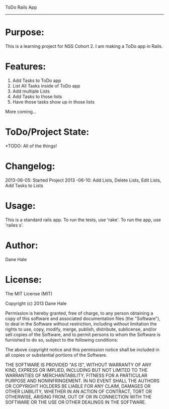 ToDo Rails App
________________


Purpose:
=============

This is a learning project for NSS Cohort 2. I am making a ToDo app in Rails.



Features:
===========

1. Add Tasks to ToDo app
2. List All Tasks inside of ToDo app
3. Add multiple Lists
4. Add Tasks to those lists
5. Have those tasks show up in those lists

More coming...



ToDo/Project State:
====================

*TODO: All of the things!



Changelog:
==========

2013-06-05: Started Project
2013 -06-10: Add Lists, Delete Lists, Edit Lists, Add Tasks to Lists



Usage:
==========

This is a standard rails app.  To run the tests, use 'rake'. To run the app, use 'railes s'.




Author:
========

Dane Hale




License:
=========

The MIT License (MIT)

Copyright (c) 2013 Dane Hale

Permission is hereby granted, free of charge, to any person obtaining a copy of this software and associated documentation files (the "Software"), to deal in the Software without restriction, including without limitation the rights to use, copy, modify, merge, publish, distribute, sublicense, and/or sell copies of the Software, and to permit persons to whom the Software is furnished to do so, subject to the following conditions:

The above copyright notice and this permission notice shall be included in all copies or substantial portions of the Software.

THE SOFTWARE IS PROVIDED "AS IS", WITHOUT WARRANTY OF ANY KIND, EXPRESS OR IMPLIED, INCLUDING BUT NOT LIMITED TO THE WARRANTIES OF MERCHANTABILITY, FITNESS FOR A PARTICULAR PURPOSE AND NONINFRINGEMENT. IN NO EVENT SHALL THE AUTHORS OR COPYRIGHT HOLDERS BE LIABLE FOR ANY CLAIM, DAMAGES OR OTHER LIABILITY, WHETHER IN AN ACTION OF CONTRACT, TORT OR OTHERWISE, ARISING FROM, OUT OF OR IN CONNECTION WITH THE SOFTWARE OR THE USE OR OTHER DEALINGS IN THE SOFTWARE.
